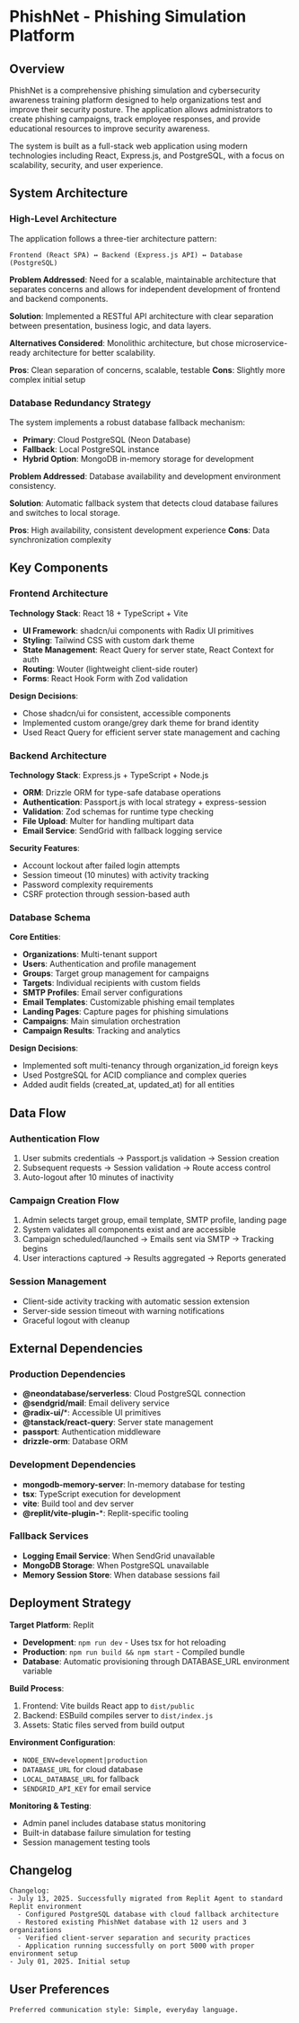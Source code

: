 # PhishNet - Phishing Simulation Platform

## Overview

PhishNet is a comprehensive phishing simulation and cybersecurity awareness training platform designed to help organizations test and improve their security posture. The application allows administrators to create phishing campaigns, track employee responses, and provide educational resources to improve security awareness.

The system is built as a full-stack web application using modern technologies including React, Express.js, and PostgreSQL, with a focus on scalability, security, and user experience.

## System Architecture

### High-Level Architecture

The application follows a three-tier architecture pattern:

```
Frontend (React SPA) ↔ Backend (Express.js API) ↔ Database (PostgreSQL)
```

**Problem Addressed**: Need for a scalable, maintainable architecture that separates concerns and allows for independent development of frontend and backend components.

**Solution**: Implemented a RESTful API architecture with clear separation between presentation, business logic, and data layers.

**Alternatives Considered**: Monolithic architecture, but chose microservice-ready architecture for better scalability.

**Pros**: Clean separation of concerns, scalable, testable
**Cons**: Slightly more complex initial setup

### Database Redundancy Strategy

The system implements a robust database fallback mechanism:

- **Primary**: Cloud PostgreSQL (Neon Database)
- **Fallback**: Local PostgreSQL instance
- **Hybrid Option**: MongoDB in-memory storage for development

**Problem Addressed**: Database availability and development environment consistency.

**Solution**: Automatic fallback system that detects cloud database failures and switches to local storage.

**Pros**: High availability, consistent development experience
**Cons**: Data synchronization complexity

## Key Components

### Frontend Architecture

**Technology Stack**: React 18 + TypeScript + Vite
- **UI Framework**: shadcn/ui components with Radix UI primitives
- **Styling**: Tailwind CSS with custom dark theme
- **State Management**: React Query for server state, React Context for auth
- **Routing**: Wouter (lightweight client-side router)
- **Forms**: React Hook Form with Zod validation

**Design Decisions**:
- Chose shadcn/ui for consistent, accessible components
- Implemented custom orange/grey dark theme for brand identity
- Used React Query for efficient server state management and caching

### Backend Architecture

**Technology Stack**: Express.js + TypeScript + Node.js
- **ORM**: Drizzle ORM for type-safe database operations
- **Authentication**: Passport.js with local strategy + express-session
- **Validation**: Zod schemas for runtime type checking
- **File Upload**: Multer for handling multipart data
- **Email Service**: SendGrid with fallback logging service

**Security Features**:
- Account lockout after failed login attempts
- Session timeout (10 minutes) with activity tracking
- Password complexity requirements
- CSRF protection through session-based auth

### Database Schema

**Core Entities**:
- **Organizations**: Multi-tenant support
- **Users**: Authentication and profile management
- **Groups**: Target group management for campaigns
- **Targets**: Individual recipients with custom fields
- **SMTP Profiles**: Email server configurations
- **Email Templates**: Customizable phishing email templates
- **Landing Pages**: Capture pages for phishing simulations
- **Campaigns**: Main simulation orchestration
- **Campaign Results**: Tracking and analytics

**Design Decisions**:
- Implemented soft multi-tenancy through organization_id foreign keys
- Used PostgreSQL for ACID compliance and complex queries
- Added audit fields (created_at, updated_at) for all entities

## Data Flow

### Authentication Flow
1. User submits credentials → Passport.js validation → Session creation
2. Subsequent requests → Session validation → Route access control
3. Auto-logout after 10 minutes of inactivity

### Campaign Creation Flow
1. Admin selects target group, email template, SMTP profile, landing page
2. System validates all components exist and are accessible
3. Campaign scheduled/launched → Emails sent via SMTP → Tracking begins
4. User interactions captured → Results aggregated → Reports generated

### Session Management
- Client-side activity tracking with automatic session extension
- Server-side session timeout with warning notifications
- Graceful logout with cleanup

## External Dependencies

### Production Dependencies
- **@neondatabase/serverless**: Cloud PostgreSQL connection
- **@sendgrid/mail**: Email delivery service
- **@radix-ui/***: Accessible UI primitives
- **@tanstack/react-query**: Server state management
- **passport**: Authentication middleware
- **drizzle-orm**: Database ORM

### Development Dependencies
- **mongodb-memory-server**: In-memory database for testing
- **tsx**: TypeScript execution for development
- **vite**: Build tool and dev server
- **@replit/vite-plugin-***: Replit-specific tooling

### Fallback Services
- **Logging Email Service**: When SendGrid unavailable
- **MongoDB Storage**: When PostgreSQL unavailable
- **Memory Session Store**: When database sessions fail

## Deployment Strategy

**Target Platform**: Replit
- **Development**: `npm run dev` - Uses tsx for hot reloading
- **Production**: `npm run build && npm start` - Compiled bundle
- **Database**: Automatic provisioning through DATABASE_URL environment variable

**Build Process**:
1. Frontend: Vite builds React app to `dist/public`
2. Backend: ESBuild compiles server to `dist/index.js`
3. Assets: Static files served from build output

**Environment Configuration**:
- `NODE_ENV=development|production`
- `DATABASE_URL` for cloud database
- `LOCAL_DATABASE_URL` for fallback
- `SENDGRID_API_KEY` for email service

**Monitoring & Testing**:
- Admin panel includes database status monitoring
- Built-in database failure simulation for testing
- Session management testing tools

## Changelog

```
Changelog:
- July 13, 2025. Successfully migrated from Replit Agent to standard Replit environment
  - Configured PostgreSQL database with cloud fallback architecture  
  - Restored existing PhishNet database with 12 users and 3 organizations
  - Verified client-server separation and security practices
  - Application running successfully on port 5000 with proper environment setup
- July 01, 2025. Initial setup
```

## User Preferences

```
Preferred communication style: Simple, everyday language.
```
